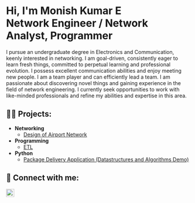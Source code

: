<h1>Hi, I'm Monish Kumar E <br/>Network Engineer / Network Analyst, Programmer</h1>

I pursue an undergraduate degree in Electronics and Communication, keenly interested in networking. I am goal-driven, consistently eager to learn fresh things, committed to perpetual learning and professional evolution. I possess excellent communication abilities and enjoy meeting new people. I am a team player and can efficiently lead a team. I am passionate about discovering novel things and gaining experience in the field of network engineering. I currently seek opportunities to work with like-minded professionals and refine my abilities and expertise in this area.

<h2>👨‍💻 Projects:</h2>

- <b>Networking</b>
  - <a href="https://github.com/monish0709/AIR-PORT-NETWORK-USING-CISCO-PACKET-TRACER.git">Design of Airport Network</a>
- <b>Programming</b>
  - <a href="https://github.com/monish0709/ETL.git">ETL</a>
- <b>Python</b>
  - [Package Delivery Application (Datastructures and Algorithms Demo)](https://github.com/joshmadakor1/Package-Delivery-Pathfinding-Algorithm)


<h2> 🤳 Connect with me:</h2>

[<img align="left" alt="JoshMadakor | LinkedIn" width="22px" src="https://cdn.jsdelivr.net/npm/simple-icons@v3/icons/linkedin.svg" />][linkedin]



[linkedin]: https://www.linkedin.com/in/emonishkumar/

